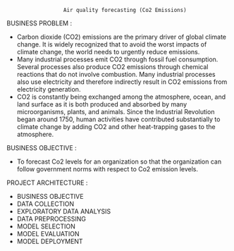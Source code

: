                       Air quality forecasting (Co2 Emissions)
BUSINESS PROBLEM :
- Carbon dioxide (CO2) emissions are the primary driver of global climate change. It is widely recognized that to avoid the worst impacts of climate change, the world needs to urgently 
  reduce emissions.
- Many industrial processes emit CO2 through fossil fuel consumption. Several processes also produce CO2 emissions through chemical reactions that do not involve combustion. Many 
  industrial processes also use electricity and therefore indirectly result in CO2 emissions from electricity generation.
- CO2 is constantly being exchanged among the atmosphere, ocean, and land surface as it is both produced and absorbed by many microorganisms, plants, and animals. Since the Industrial 
  Revolution began around 1750, human activities have contributed substantially to climate change by adding CO2 and other heat-trapping gases to the atmosphere.

BUSINESS  OBJECTIVE : 
- To forecast Co2 levels for an organization so that the organization can follow government norms with respect to Co2 emission levels.

PROJECT  ARCHITECTURE :
- BUSINESS OBJECTIVE
- DATA COLLECTION
- EXPLORATORY DATA ANALYSIS
- DATA PREPROCESSING
- MODEL SELECTION
- MODEL EVALUATION
- MODEL DEPLOYMENT

